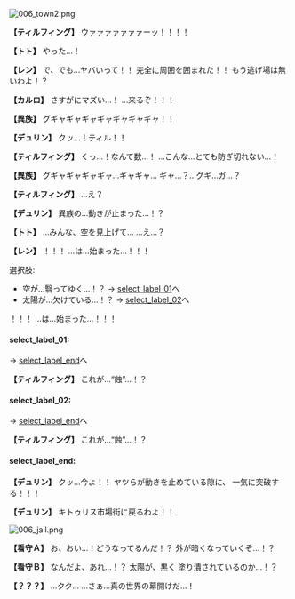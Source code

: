 
![006_town2.png](../images/backgrounds/006_town2.png)

**【ティルフィング】**
ウァァァァァァァーッ！！！！

**【トト】**
やった…！

**【レン】**
で、でも…ヤバいって！！
完全に周囲を囲まれた！！
もう逃げ場は無いわよ！？

**【カルロ】**
さすがにマズい…！
…来るぞ！！！

**【異族】**
グギャギャギャギャギャギャギャ！！

**【デュリン】**
クッ…！ティル！！

**【ティルフィング】**
くっ…！なんて数…！
…こんな…とても防ぎ切れない…！

**【異族】**
グギャギャギャギャ…ギャギャ…
ギャ…？…グギ…ガ…？

**【ティルフィング】**
…え？

**【デュリン】**
異族の…動きが止まった…！？

**【トト】**
…みんな、空を見上げて…
…え…？

**【レン】**
！！！
…は…始まった…！！！

選択肢:
- 空が…翳ってゆく…！？ → [select_label_01](#select_label_01)へ
- 太陽が…欠けている…！？ → [select_label_02](#select_label_02)へ

！！！
…は…始まった…！！！

#### select_label_01:
 → [select_label_end](#select_label_end)へ

**【ティルフィング】**
これが…“蝕”…！？

#### select_label_02:
 → [select_label_end](#select_label_end)へ

**【ティルフィング】**
これが…“蝕”…！？

#### select_label_end:

**【デュリン】**
クッ…今よ！！
ヤツらが動きを止めている隙に、
一気に突破する！！！

**【デュリン】**
キトゥリス市場街に戻るわよ！！

![006_jail.png](../images/backgrounds/006_jail.png)

**【看守Ａ】**
お、おい…！どうなってるんだ！？
外が暗くなっていくぞ…！？

**【看守Ｂ】**
なんだよ、あれ…！？
太陽が、黒く
塗り潰されているのか…！？

**【？？？】**
…クク…
…さぁ…真の世界の幕開けだ…！
